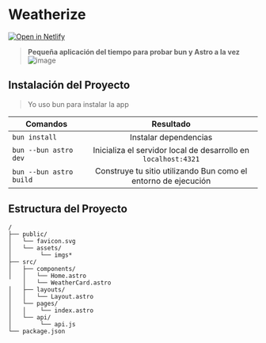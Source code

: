 # Weatherize

[![Open in Netlify](https://upload.wikimedia.org/wikipedia/commons/thumb/b/b8/Netlify_logo.svg/1200px-Netlify_logo.svg.png)](https://weatherizeastro.netlify.app/)

> **Pequeña aplicación del tiempo para probar bun y Astro a la vez** 
![image](https://github.com/gomezmatosdaniel/weatherize/assets/65901016/b01fa500-4719-41f2-87b4-1f3807fc56a0)

## Instalación del Proyecto

> Yo uso bun para instalar la app

| Comandos                     | Resultado             |
| -----------------------      |:---------------------:|
| `bun install`                | Instalar dependencias |
| `bun --bun astro dev`        | Inicializa el servidor local de desarrollo en  `localhost:4321`|
| `bun --bun astro build`      | Construye tu sitio utilizando Bun como el entorno de ejecución |

## Estructura del Proyecto

```text
/
├── public/
│   └── favicon.svg
│   └── assets/
│        └── imgs* 
├── src/
│   ├── components/
│   │   └── Home.astro
    │   └── WeatherCard.astro
│   ├── layouts/
│   │   └── Layout.astro
│   └── pages/
│   │    └── index.astro
│   └── api/
│        └── api.js
└── package.json
```
